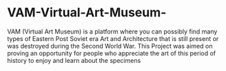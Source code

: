 # VAM-Virtual-Art-Museum-
VAM (Virtual Art Museum) is a platform where you can possibly find many types of Eastern Post Soviet era Art and Architecture that is still present or was destroyed during the Second World War. This Project was aimed on proving an opportunity for people who appreciate the art of this period of history to enjoy and learn about the specimens
